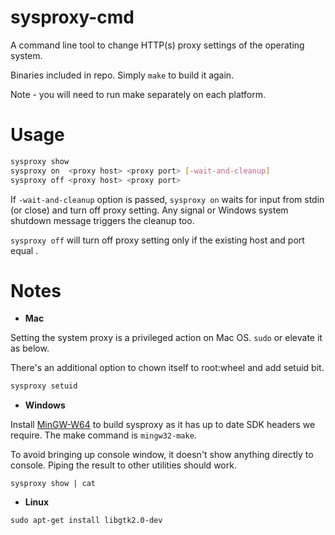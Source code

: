 # sysproxy-cmd

A command line tool to change HTTP(s) proxy settings of the operating system.

Binaries included in repo. Simply `make` to build it again.

Note - you will need to run make separately on each platform.

# Usage

```sh
sysproxy show
sysproxy on  <proxy host> <proxy port> [-wait-and-cleanup]
sysproxy off <proxy host> <proxy port>
```

If `-wait-and-cleanup` option is passed, `sysproxy on` waits for input from
stdin (or close) and turn off proxy setting. Any signal or Windows system
shutdown message triggers the cleanup too.

`sysproxy off` will turn off proxy setting only if the existing host and port
equal <proxy host> <proxy port>.

# Notes

*  **Mac**

Setting the system proxy is a privileged action on Mac OS. `sudo` or elevate it
as below.

There's an additional option to chown itself to root:wheel and add setuid bit.

```sh
sysproxy setuid
```

*  **Windows**

Install [MinGW-W64](http://sourceforge.net/projects/mingw-w64) to build sysproxy
as it has up to date SDK headers we require. The make command is `mingw32-make`.

To avoid bringing up console window, it doesn't show anything directly to
console. Piping the result to other utilities should work.

```
sysproxy show | cat
```

*  **Linux**

`sudo apt-get install libgtk2.0-dev`
